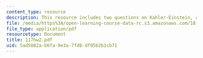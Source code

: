 ```yaml
---
content_type: resource
description: This resource includes two questions on Kahler-Einstein, and Cech cohomology.
file: /media/https%3A/open-learning-course-data-rc.s3.amazonaws.com/18-117-topics-in-several-complex-variables-spring-2005/5ad5082ab6fa9e3a7fd8df95b2b1cb71_117hw2.pdf
file_type: application/pdf
resourcetype: Document
title: 117hw2.pdf
uid: 5ad5082a-b6fa-9e3a-7fd8-df95b2b1cb71
---
```

